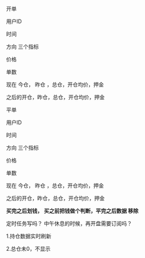 开单

用户ID

时间

方向  三个指标

价格

单数

现在 今仓， 昨仓 ，总仓，开仓均价，押金



之后的开仓，昨仓，总仓，开仓均价，押金







平单

用户ID

时间

方向  三个指标

价格

单数



现在 今仓， 昨仓 ，总仓，开仓均价，押金



之后的开仓，昨仓，总仓，开仓均价，押金





**买完之后划钱，**   **买之前把钱做个判断，平完之后数据 移除**







定时任务写吗？        中午休息的时候，再开盘需要订阅吗？





1.持仓数据实时刷新

2.总仓未0，不显示